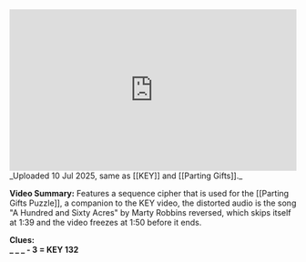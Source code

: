 
<iframe 
  src="https://drive.google.com/file/d/1i8WMOpvfEGzb6WZJIvuZLM6BH0BvGbtr/preview" 
  style="width:100%; aspect-ratio:16/9; border:0;"
  allowfullscreen>
</iframe>
_Uploaded 10 Jul 2025, same as [[KEY]] and [[Parting Gifts]]._

**Video Summary:** Features a sequence cipher that is used for the [[Parting Gifts Puzzle]], a companion to the KEY video, the distorted audio is the song "A Hundred and Sixty Acres" by Marty Robbins reversed, which skips itself at 1:39 and the video freezes at 1:50 before it ends.

**Clues:**  
**_ _ _ - 3 = KEY
132**